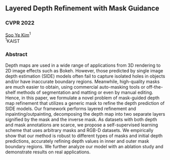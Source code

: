 ## Layered Depth Refinement with Mask Guidance
### CVPR 2022
[Soo Ye Kim](https://sites.google.com/view/sooyekim)<sup>1</sup>  
<sup>1</sup>KAIST

### Abstract
<div style="text-align: left">
Depth maps are used in a wide range of applications from 3D rendering to 2D image effects such as Bokeh. However, those predicted by single image depth estimation (SIDE) models often fail to capture isolated holes in objects and/or have inaccurate boundary regions. Meanwhile, high-quality masks are much easier to obtain, using commercial auto-masking tools or off-the-shelf methods of segmentation and matting or even by manual editing. Hence, in this paper, we formulate a novel problem of mask-guided depth map refinement that utilizes a generic mask to refine the depth prediction of SIDE models. Our framework performs layered refinement and inpainting/outpainting, decomposing the depth map into two separate layers signified by the mask and the inverse mask. As datasets with both depth and mask annotations are scarce, we propose a self-supervised learning scheme that uses arbitrary masks and RGB-D datasets. We empirically show that our method is robust to different types of masks and initial depth predictions, accurately refining depth values in inner and outer mask boundary regions. We further analyze our model with an ablation study and demonstrate results on real applications.
</div>

<html>
<!--     <head>
        <meta http-equiv="Content-Type" content="text/html; charset=UTF-8" />
        
        <meta name="viewport" content="width=device-width, initial-scale=1" />

        <script type="text/javascript" src="https://cdnjs.cloudflare.com/ajax/libs/jquery/3.6.0/jquery.min.js"></script>

        <link rel="stylesheet" type="text/css" href="https://cdnjs.cloudflare.com/ajax/libs/twitter-bootstrap/5.1.0/css/bootstrap.min.css" />

        <link rel="stylesheet" type="text/css" href="https://cdnjs.cloudflare.com/ajax/libs/font-awesome/5.15.4/css/all.min.css" />
    </head> -->
    <body>

<p>
    <div style="height:140px; margin:0px auto 0px auto; position:relative; width:780px;">
        <select class="form-control" style="height:140px; left:0px; position:absolute; top:0px; width:300px;" multiple="multiple"></select>
        <button class="btn btn-outline-primary" style="height:140px; left:310px; position:absolute; top:0px; width:150px;">Input<br>image</button>
        <button class="btn btn-outline-primary" style="height:40px; left:470px; position:absolute; top:0px; width:150px;">DPT</button>
        <button class="btn btn-outline-primary" style="height:40px; left:470px; position:absolute; top:50px; width:150px;">Ours</button>
        <button class="btn btn-outline-primary" style="height:40px; left:470px; position:absolute; top:100px; width:150px;">Boosting</button>
        <button class="btn btn-outline-primary" style="height:140px; left:630px; position:absolute; top:0px; width:150px;">Mask<br>(for ours)</button>
    </div>
</p>

<p>
    <img style="margin:0px auto 0px auto; max-height:800px; max-width:800px;"></img>
    <img style="margin:0px auto 0px auto; max-height:800px; max-width:800px;"></img>
    <img style="margin:0px auto 0px auto; max-height:800px; max-width:800px;"></img>
    <img style="margin:0px auto 0px auto; max-height:800px; max-width:800px;"></img>
    <img style="margin:0px auto 0px auto; max-height:800px; max-width:800px;"></img>
</p>

<div style="background-color:#FFFFFF; bottom:0px; font-size:14px; left:0px; padding:10px; position:fixed; right:0px; text-align:center;">
    All images are from <a href="https://unsplash.com/">unsplash</a>, <a href="https://pixabay.com/">pixabay</a> and <a href="https://stock.adobe.com/">Adobe Stock</a>.
    <br>
    <b>DPT</b>: Ranftl et al., Vision Transformers for Dense Prediction, ICCV, 2021.
    <br>
    <b>Boosting</b>: Miangoleh et al., Boosting Monocular Depth Estimation Models to High-Resolution via Content-Adaptive Multi-Resolution Merging, CVPR, 2021. 
</div>

<script type="text/javascript">
    jQuery(window.document).ready(function () {
        jQuery('select')
            .on('change', function() {
                jQuery('img').eq(0)
                    .attr({
                        'src': 'comparisons/rgb/' + jQuery(this).val() + '.jpg'
                    })
                ;

                jQuery('img').eq(1)
                    .attr({
                        'src': 'comparisons/dpt/' + jQuery(this).val() + '_depth.png'
                    })
                ;

                jQuery('img').eq(2)
                    .attr({
                        'src': 'comparisons/ours/' + jQuery(this).val() + '_pred.png'
                    })
                ;

                jQuery('img').eq(3)
                    .attr({
                        'src': 'comparisons/boosting/' + jQuery(this).val() + '.png'
                    })
                ;

                jQuery('img').eq(4)
                    .attr({
                        'src': 'comparisons/mask/' + jQuery(this).val() + '_mask.png'
                    })
                ;

                jQuery('img')
                    .each(function() {
                        (new Image()).src = jQuery(this).attr('src');
                    })
                ;
            })
            .each(function() {
                for (let strSample of [
                    'AdobeStock_63181133',
                ]) {
                    jQuery(this)
                        .append(jQuery('<option></option')
                            .attr({
                                'value': strSample
                            })
                            .text(strSample)
                        )
                }

                jQuery(this)
                    .val('AdobeStock_63181133')
                ;

                jQuery(this).triggerHandler('change');
            })
        ;

        jQuery('button')
            .on('mouseover', function() {
                jQuery('button')
                    .addClass('btn-outline-primary')
                    .removeClass('btn-primary')
                ;

                jQuery('button').eq(jQuery(this).index() - 1)
                    .addClass('btn-primary')
                    .removeClass('btn-outline-primary')
                ;

                jQuery('img')
                    .css({
                        'display': 'none'
                    })
                ;

                jQuery('img').eq(jQuery(this).index() - 1)
                    .css({
                        'display': 'block'
                    })
                ;
            })
            .eq(0)
                .each(function() {
                    jQuery(this).triggerHandler('mouseover');
                })
            .end()
        ;
    });
</script>

    </body>
</html>
